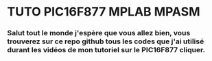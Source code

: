 # TUTO PIC16F877 MPLAB MPASM

### Salut tout le monde j'espère que vous allez bien, vous trouverez sur ce repo github tous les codes que j'ai utilisé durant les vidéos de mon tutoriel sur le PIC16F877 cliquer[]([https://www.youtube.com/channel/UCBS7gpmN2Sfwn7Rd9P5T22Q/videos](https://www.youtube.com/channel/UCBS7gpmN2Sfwn7Rd9P5T22Q/videos)).
<!--stackedit_data:
eyJoaXN0b3J5IjpbLTE4NTg5NTQyNDgsMTIxMDg1OTg0XX0=
-->